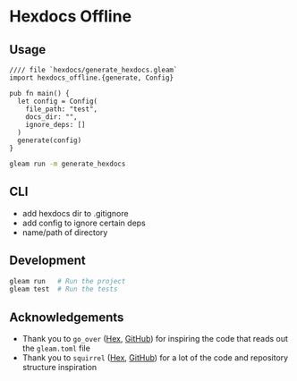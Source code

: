 # Hexdocs Offline

## Usage
```gleam
//// file `hexdocs/generate_hexdocs.gleam`
import hexdocs_offline.{generate, Config}

pub fn main() {
  let config = Config(
    file_path: "test",
    docs_dir: "",
    ignore_deps: []
  )
  generate(config)
}
```

```sh
gleam run -m generate_hexdocs
```

## CLI
- add hexdocs dir to .gitignore
- add config to ignore certain deps
- name/path of directory

## Development

```sh
gleam run   # Run the project
gleam test  # Run the tests
```

## Acknowledgements

- Thank you to `go_over` ([Hex](https://hex.pm/packages/go_over), [GitHub](https://github.com/bwireman/go-over)) for inspiring the code that reads out the `gleam.toml` file
- Thank you to `squirrel` ([Hex](https://hex.pm/packages/squirrel), [GitHub](https://github.com/giacomocavalieri/squirrel)) for a lot of the code and repository structure inspiration
